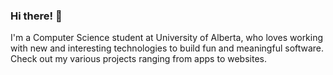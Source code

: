 ### Hi there! 👋
I'm a Computer Science student at University of Alberta, who loves working with new and interesting technologies to build fun and meaningful software. Check out my various projects ranging from apps to websites.

<!--
**Oriyans-sunset/Oriyans-sunset** is a ✨ _special_ ✨ repository because its `README.md` (this file) appears on your GitHub profile.

Here are some ideas to get you started:


- 🔭 I’m currently working on ...
- 🌱 I’m currently learning ...
- 👯 I’m looking to collaborate on ...
- 🤔 I’m looking for help with ...
- 💬 Ask me about ...
- 📫 How to reach me: ...
- 😄 Pronouns: ...
- ⚡ Fun fact: ...
-->
